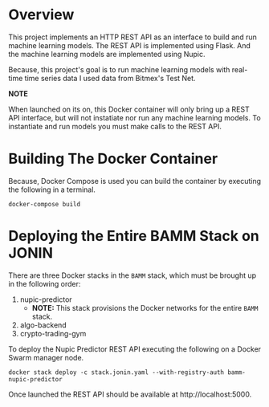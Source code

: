 # Overview

This project implements an HTTP REST API as an interface to build and run
machine learning models.  The REST API is implemented using Flask.  And the 
machine learning models are implemented using Nupic. 

Because, this project's goal is to run machine learning models with real-time 
time series data I used data from Bitmex's Test Net.

**NOTE**

When launched on its on, this Docker container will only bring up a REST API
interface, but will not instatiate nor run any machine learning models.  To
instantiate and run models you must make calls to the REST API.

# Building The Docker Container

Because, Docker Compose is used you can build the container by 
executing the following in a terminal.

```shell script
docker-compose build
```

# Deploying the Entire BAMM Stack on JONIN

There are three Docker stacks in the `BAMM` stack, which must be brought up 
in the following order:

1. nupic-predictor
    - **NOTE:** This stack provisions the Docker networks for the entire `BAMM` stack.
2. algo-backend
3. crypto-trading-gym

To deploy the Nupic Predictor REST API executing the following on a Docker
Swarm manager node.

```shell script
docker stack deploy -c stack.jonin.yaml --with-registry-auth bamm-nupic-predictor
```

Once launched the REST API should be available at http://localhost:5000.





